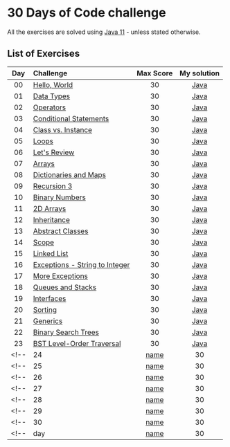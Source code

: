 # 30 Days of Code challenge
All the exercises are solved using [Java 11](https://www.oracle.com/ie/java/technologies/javase-jdk11-downloads.html) - unless stated otherwise.
## List of Exercises
| Day | Challenge | Max Score | My solution |
|:---:|:---|:---:|:---:|
| 00 | [Hello, World](https://www.hackerrank.com/challenges/30-hello-world) | 30 | [Java](Day00-HelloWorld/src/Solution.java) |
| 01 | [Data Types](https://www.hackerrank.com/challenges/30-data-types) | 30 | [Java](Day01-DataTypes/src/Solution.java) |
| 02 | [Operators](https://www.hackerrank.com/challenges/30-operators) | 30 | [Java](Day02-Operators/src/Solution.java) |
| 03 | [Conditional Statements](https://www.hackerrank.com/challenges/30-conditional-statements) | 30 | [Java](Day03-ConditionalStatements/src/Solution.java) |
| 04 | [Class vs. Instance](https://www.hackerrank.com/challenges/30-class-vs-instance) | 30 | [Java](Day04-ClassVsInstance/src/Person.java) |
| 05 | [Loops](https://www.hackerrank.com/challenges/30-loops) | 30 | [Java](Day05-Loops/src/Solution.java) |
| 06 | [Let's Review](https://www.hackerrank.com/challenges/30-review-loop) | 30 | [Java](Day06-LetsReview/src/Solution.java) |
| 07 | [Arrays](https://www.hackerrank.com/challenges/30-arrays) | 30 | [Java](Day07-Arrays/src/Solution.java) |
| 08 | [Dictionaries and Maps](https://www.hackerrank.com/challenges/30-dictionaries-and-maps) | 30 | [Java](Day08-DictionariesAndMaps/src/Solution.java) |
| 09 | [Recursion 3](https://www.hackerrank.com/challenges/30-recursion) | 30 | [Java](Day09-Recursion3/src/Solution.java) |
| 10 | [Binary Numbers](https://www.hackerrank.com/challenges/30-binary-numbers) | 30 | [Java](Day10-BinaryNumbers/src/Solution.java) |
| 11 | [2D Arrays](https://www.hackerrank.com/challenges/30-2d-arrays) | 30 | [Java](Day11-2DArrays/src/Solution.java) |
| 12 | [Inheritance](https://www.hackerrank.com/challenges/30-inheritance) | 30 | [Java]() |
| 13 | [Abstract Classes](https://www.hackerrank.com/challenges/30-abstract-classes) | 30 | [Java]() |
| 14 | [Scope](https://www.hackerrank.com/challenges/30-scope) | 30 | [Java]() |
| 15 | [Linked List](https://www.hackerrank.com/challenges/30-linked-list) | 30 | [Java]() |
| 16 | [Exceptions - String to Integer](https://www.hackerrank.com/challenges/30-exceptions-string-to-integer) | 30 | [Java]() |
| 17 | [More Exceptions](https://www.hackerrank.com/challenges/30-more-exceptions) | 30 | [Java]() |
| 18 | [Queues and Stacks](https://www.hackerrank.com/challenges/30-queues-stacks) | 30 | [Java]() |
| 19 | [Interfaces](https://www.hackerrank.com/challenges/30-interfaces) | 30 | [Java]() |
| 20 | [Sorting](https://www.hackerrank.com/challenges/30-sorting) | 30 | [Java]() |
| 21 | [Generics](https://www.hackerrank.com/challenges/30-generics) | 30 | [Java]() |
| 22 | [Binary Search Trees](https://www.hackerrank.com/challenges/30-binary-search-trees) | 30 | [Java]() |
| 23 | [BST Level-Order Traversal](https://www.hackerrank.com/challenges/30-binary-trees) | 30 | [Java]() |
<!-- | 24 | [name]() | 30 | [Java]() | -->
<!-- | 25 | [name]() | 30 | [Java]() | -->
<!-- | 26 | [name]() | 30 | [Java]() | -->
<!-- | 27 | [name]() | 30 | [Java]() | -->
<!-- | 28 | [name]() | 30 | [Java]() | -->
<!-- | 29 | [name]() | 30 | [Java]() | -->
<!-- | 30 | [name]() | 30 | [Java]() | -->
<!-- | day | [name]() | 30 | [Java]() | -->